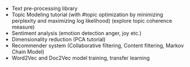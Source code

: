 - Text pre-processing library
- Topic Modeling tutorial (with #topic optimization by minimizing perplexity and maximizing log likelihood) (explore topic coherence measure)
- Sentiment analysis (emotion detection anger, joy etc.)
- Dimensionality reduction (PCA tutorial)
- Recommender system (Collaborative filtering, Content filtering, Markov Chain Model)
- Word2Vec and Doc2Vec model training, transfer learning
